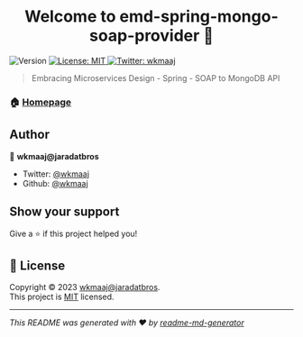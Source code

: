 <h1 align="center">Welcome to emd-spring-mongo-soap-provider 👋</h1>
<p>
  <img alt="Version" src="https://img.shields.io/badge/version-0.0.1--SNAPSHOT-blue.svg?cacheSeconds=2592000" />
  <a href="https://raw.githubusercontent.com/wkmaaj/emd-spring-mongo-soap-provider/master/LICENSE" target="_blank">
    <img alt="License: MIT" src="https://img.shields.io/badge/License-MIT-yellow.svg" />
  </a>
  <a href="https://twitter.com/wkmaaj" target="_blank">
    <img alt="Twitter: wkmaaj" src="https://img.shields.io/twitter/follow/wkmaaj.svg?style=social" />
  </a>
</p>

> Embracing Microservices Design - Spring - SOAP to MongoDB API

### 🏠 [Homepage](https://github.com/wkmaaj/emd-spring-mongo-soap-provider)

## Author

👤 **wkmaaj@jaradatbros**

* Twitter: [@wkmaaj](https://twitter.com/wkmaaj)
* Github: [@wkmaaj](https://github.com/wkmaaj)

## Show your support

Give a ⭐️ if this project helped you!

## 📝 License

Copyright © 2023 [wkmaaj@jaradatbros](https://github.com/wkmaaj).<br />
This project is [MIT](https://raw.githubusercontent.com/wkmaaj/emd-spring-mongo-soap-provider/master/LICENSE) licensed.

***
_This README was generated with ❤️ by [readme-md-generator](https://github.com/kefranabg/readme-md-generator)_